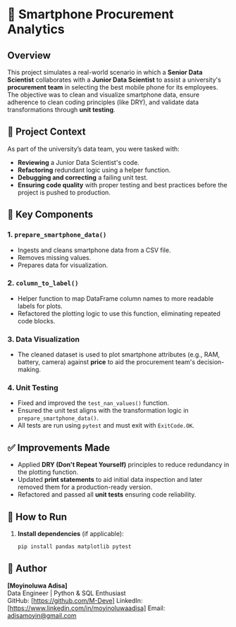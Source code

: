 # 📱 Smartphone Procurement Analytics

## Overview

This project simulates a real-world scenario in which a **Senior Data Scientist** collaborates with a **Junior Data Scientist** to assist a university's **procurement team** in selecting the best mobile phone for its employees. The objective was to clean and visualize smartphone data, ensure adherence to clean coding principles (like DRY), and validate data transformations through **unit testing**.

## 🧠 Project Context

As part of the university’s data team, you were tasked with:
- **Reviewing** a Junior Data Scientist's code.
- **Refactoring** redundant logic using a helper function.
- **Debugging and correcting** a failing unit test.
- **Ensuring code quality** with proper testing and best practices before the project is pushed to production.

## 🔧 Key Components

### 1. `prepare_smartphone_data()`
- Ingests and cleans smartphone data from a CSV file.
- Removes missing values.
- Prepares data for visualization.

### 2. `column_to_label()`
- Helper function to map DataFrame column names to more readable labels for plots.
- Refactored the plotting logic to use this function, eliminating repeated code blocks.

### 3. Data Visualization
- The cleaned dataset is used to plot smartphone attributes (e.g., RAM, battery, camera) against **price** to aid the procurement team's decision-making.

### 4. Unit Testing
- Fixed and improved the `test_nan_values()` function.
- Ensured the unit test aligns with the transformation logic in `prepare_smartphone_data()`.
- All tests are run using `pytest` and must exit with `ExitCode.OK`.

## ✅ Improvements Made
- Applied **DRY (Don't Repeat Yourself)** principles to reduce redundancy in the plotting function.
- Updated **print statements** to aid initial data inspection and later removed them for a production-ready version.
- Refactored and passed all **unit tests** ensuring code reliability.

## 🧪 How to Run

1. **Install dependencies** (if applicable):
   ```bash
   pip install pandas matplotlib pytest


## 👤 Author

**[Moyinoluwa Adisa]**  
Data Engineer | Python & SQL Enthusiast  
GitHub: [https://github.com/M-Deve] 
LinkedIn: [https://www.linkedin.com/in/moyinoluwaadisa] 
Email: adisamoyin@gmail.com
